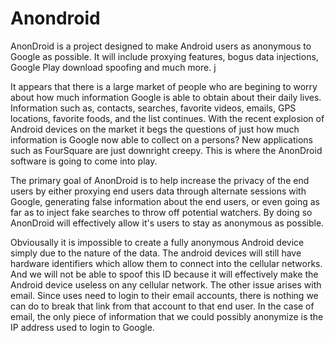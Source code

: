 Anondroid
=========
AnonDroid is a project designed to make Android users as anonymous to Google as
possible. It will include proxying features, bogus data injections, Google Play
download spoofing and much more.  j

<braindump>

<Introduction>

  It appears that there is a large market of people who are begining to worry
about how much information Google is able to obtain about their daily lives.
Information such as, contacts, searches, favorite videos, emails, GPS
locations, favorite foods, and the list continues. With the recent explosion of
Android devices on the market it begs the questions of just how much
information is Google now able to collect on a persons? New applications such
as FourSquare are just downright creepy. This is where the AnonDroid software
is going to come into play.

  The primary goal of AnonDroid is to help increase the privacy of the end
users by either proxying end users data through alternate sessions with Google,
generating false information about the end users, or even going as far as to
inject fake searches to throw off potential watchers. By doing so AnonDroid will
effectively allow it's users to stay as anonymous as possible.

</Introduction>

<Limitations>
  
  Obviousally it is impossible to create a fully anonymous Android device
simply due to the nature of the data. The android devices will still have
hardware identifiers which allow them to connect into the cellular networks.
And we will not be able to spoof this ID because it will effectively make the
Android device useless on any cellular network. The other issue arises with 
email. Since uses need to login to their email accounts, there is nothing we can
do to break that link from that account to that end user. In the case of email,
the only piece of information that we could possibly anonymize is the IP
address used to login to Google.

</Limitations>

</braindump>
